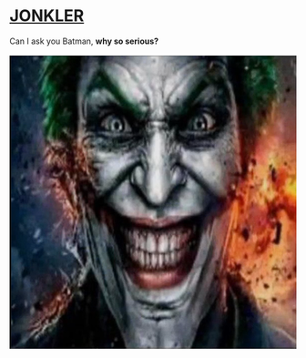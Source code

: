 # [JONKLER](https://purplemanta6754.github.io/JONKLER/)
Can I ask you Batman, **why so serious?**
<br>
<br>
![Jonkler](assets/img/THE-GREATEST-JONKLER.png)
